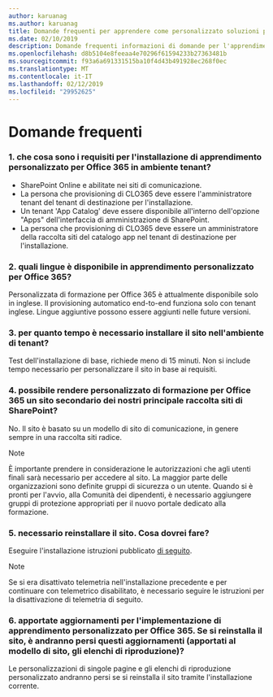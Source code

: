 ```yaml
---
author: karuanag
ms.author: karuanag
title: Domande frequenti per apprendere come personalizzato soluzioni per Office 365
ms.date: 02/10/2019
description: Domande frequenti informazioni di domande per l'apprendimento personalizzato per Office 365
ms.openlocfilehash: d8b5104e8feeaa4e70296f61594233b27363481b
ms.sourcegitcommit: f93a6a691331515ba10f4d43b491928ec268f0ec
ms.translationtype: MT
ms.contentlocale: it-IT
ms.lasthandoff: 02/12/2019
ms.locfileid: "29952625"
---
```

# <a name="frequently-asked-questions"></a>Domande frequenti

### <a name="1-what-are-the-requirements-for-installing-custom-learning-for-office-365-into-my-tenant-environment"></a>1. che cosa sono i requisiti per l'installazione di apprendimento personalizzato per Office 365 in ambiente tenant?

- SharePoint Online e abilitate nei siti di comunicazione.
- La persona che provisioning di CLO365 deve essere l'amministratore tenant del tenant di destinazione per l'installazione.
- Un tenant 'App Catalog' deve essere disponibile all'interno dell'opzione "Apps" dell'interfaccia di amministrazione di SharePoint.
- La persona che provisioning di CLO365 deve essere un amministratore della raccolta siti del catalogo app nel tenant di destinazione per l'installazione.

### <a name="2-what-languages-is-custom-learning-for-office-365-available-in"></a>2. quali lingue è disponibile in apprendimento personalizzato per Office 365?

Personalizzata di formazione per Office 365 è attualmente disponibile solo in inglese. Il provisioning automatico end-to-end funziona solo con tenant inglese. Lingue aggiuntive possono essere aggiunti nelle future versioni.

### <a name="3-how-long-will-it-take-to-install-the-site-in-our-tenant-environment"></a>3. per quanto tempo è necessario installare il sito nell'ambiente di tenant?

Test dell'installazione di base, richiede meno di 15 minuti. Non si include tempo necessario per personalizzare il sito in base ai requisiti.

### <a name="4-can-we-make-the-custom-learning-for-office-365-a-subsite-of-our-primary-sharepoint-site-collection"></a>4. possibile rendere personalizzato di formazione per Office 365 un sito secondario dei nostri principale raccolta siti di SharePoint?

No. Il sito è basato su un modello di sito di comunicazione, in genere sempre in una raccolta siti radice.

> [!NOTE]
> È importante prendere in considerazione le autorizzazioni che agli utenti finali sarà necessario per accedere al sito. La maggior parte delle organizzazioni sono definite gruppi di sicurezza o un utente. Quando si è pronti per l'avvio, alla Comunità dei dipendenti, è necessario aggiungere gruppi di protezione appropriati per il nuovo portale dedicato alla formazione.

### <a name="5-i-need-to-reinstall-the-site-what-should-i-do"></a>5. necessario reinstallare il sito. Cosa dovrei fare?

Eseguire l'installazione istruzioni pubblicato [di seguito](installsitepackage.md).

> [!NOTE]
> Se si era disattivato telemetria nell'installazione precedente e per continuare con telemetrico disabilitato, è necessario seguire le istruzioni per la disattivazione di telemetria di seguito.

### <a name="6-we-made-updates-to-our-implementation-of-custom-learning-for-office-365-will-we-lose-these-updates-made-to-site-template-playlists-if-we-reinstall-the-site"></a>6. apportate aggiornamenti per l'implementazione di apprendimento personalizzato per Office 365. Se si reinstalla il sito, è andranno persi questi aggiornamenti (apportati al modello di sito, gli elenchi di riproduzione)?

Le personalizzazioni di singole pagine e gli elenchi di riproduzione personalizzato andranno persi se si reinstalla il sito tramite l'installazione corrente.  